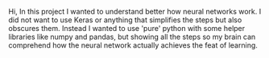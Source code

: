Hi,
In this project I wanted to understand better how neural networks work. I did not want to use Keras or anything that simplifies the steps but also obscures them.
Instead I wanted to use 'pure' python with some helper libraries like numpy and pandas, but showing all the steps so my brain can comprehend how the neural network actually achieves the feat of learning.
